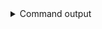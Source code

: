 
<details>
<summary>Command output</summary>

```sh

kafka-topics \
    --bootstrap-server localhost:6969 \
    --command-config london-sa.properties \
    --list
londonTopic

```

</details>
      
